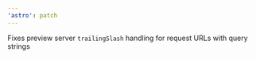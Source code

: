 ```yaml
---
'astro': patch
---
```


Fixes preview server `trailingSlash` handling for request URLs with query strings
